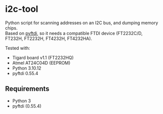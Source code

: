 # i2c-tool

Python script for scanning addresses on an I2C bus, and dumping memory chips.  
Based on [pyftdi](https://eblot.github.io/pyftdi/index.html), so it needs a compatible FTDI device (FT2232C/D, FT232H, FT2232H, FT4232H, FT4232HA).

Tested with: 
- Tigard board v1.1 (FT2232HQ)
- Atmel AT24C04D (EEPROM)
- Python 3.10.12
- pyftdi 0.55.4

## Requirements

- Python 3
- pyftdi (0.55.4)
